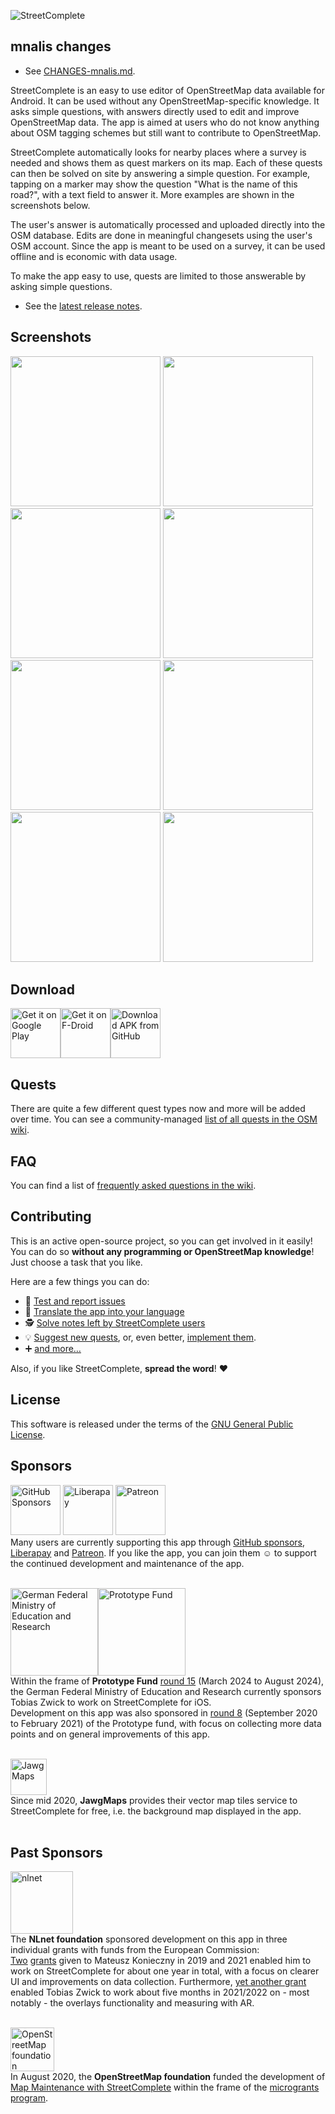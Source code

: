 ![StreetComplete](http://www.westnordost.de/streetcomplete/featureGraphic.png)

## mnalis changes
* See [CHANGES-mnalis.md](https://github.com/mnalis/StreetComplete/blob/mnalis-v38/CHANGES-mnalis.md).

StreetComplete is an easy to use editor of OpenStreetMap data available for Android. It can be used without any OpenStreetMap-specific knowledge. It asks simple questions, with answers directly used to edit and improve OpenStreetMap data. The app is aimed at users who do not know anything about OSM tagging schemes but still want to contribute to OpenStreetMap.

StreetComplete automatically looks for nearby places where a survey is needed and shows them as quest markers on its map. Each of these quests can then be solved on site by answering a simple question. For example, tapping on a marker may show the question "What is the name of this road?", with a text field to answer it.
More examples are shown in the screenshots below.

The user's answer is automatically processed and uploaded directly into the OSM database. Edits are done in meaningful changesets using the user's OSM account.
Since the app is meant to be used on a survey, it can be used offline and is
economic with data usage.

To make the app easy to use, quests are limited to those answerable by asking simple questions.

* See the [latest release notes](https://github.com/streetcomplete/StreetComplete/releases).

## Screenshots
<img src="metadata/en/images/phoneScreenshots/screenshot1.png" width="240"/> <img src="metadata/en/images/phoneScreenshots/screenshot2.png" width="240"/> <img src="metadata/en/images/phoneScreenshots/screenshot3.png" width="240"/> <img src="metadata/en/images/phoneScreenshots/screenshot4.png" width="240"/> <img src="metadata/en/images/phoneScreenshots/screenshot5.png" width="240"/> <img src="metadata/en/images/phoneScreenshots/screenshot6.png" width="240"/> <img src="metadata/en/images/phoneScreenshots/screenshot7.png" width="240"/> <img src="metadata/en/images/phoneScreenshots/screenshot8.png" width="240"/>

## Download

[<img src="https://play.google.com/intl/en_us/badges/images/generic/en_badge_web_generic.png" alt="Get it on Google Play" height="80">](https://play.google.com/store/apps/details?id=de.westnordost.streetcomplete)[<img src="https://fdroid.gitlab.io/artwork/badge/get-it-on.png" alt="Get it on F-Droid" height="80">](https://f-droid.org/packages/de.westnordost.streetcomplete/)[<img src="https://user-images.githubusercontent.com/663460/26973090-f8fdc986-4d14-11e7-995a-e7c5e79ed925.png" alt="Download APK from GitHub" height="80">](https://github.com/streetcomplete/StreetComplete/releases/latest)

## Quests

There are quite a few different quest types now and more will be added over time.
You can see a community-managed [list of all quests in the OSM wiki](https://wiki.openstreetmap.org/wiki/StreetComplete/Quests).

## FAQ

You can find a list of [frequently asked questions in the wiki](https://wiki.openstreetmap.org/wiki/StreetComplete/FAQ).

## Contributing

This is an active open-source project, so you can get involved in it easily!
You can do so **without any programming or OpenStreetMap knowledge**! Just choose a task that you like.

Here are a few things you can do:
* 🐛 [Test and report issues](CONTRIBUTING.md#testing-and-reporting-issues)
* 📃 [Translate the app into your language](CONTRIBUTING.md#translating-the-app)
* 🕵️ [Solve notes left by StreetComplete users](CONTRIBUTING.md#solving-notes)
* 💡 [Suggest new quests](CONTRIBUTING.md#suggesting-new-quests), or, even better, [implement them](CONTRIBUTING.md#developing-new-quests).
* ➕ [and more…](CONTRIBUTING.md)

Also, if you like StreetComplete, **spread the word**! ❤️

## License

This software is released under the terms of the [GNU General Public License](http://www.gnu.org/licenses/gpl-3.0.html).

## Sponsors

<a href="https://github.com/sponsors/westnordost"><picture><source media="(prefers-color-scheme: dark)" srcset=".github/images/logo_github_dark.svg"><img alt="GitHub Sponsors" width="80" src=".github/images/logo_github.svg"></picture></a> <a href="https://liberapay.com/westnordost"><img src=".github/images/logo_liberapay.svg" alt="Liberapay" width="80"/></a> <a href="https://www.patreon.com/westnordost"><picture><source media="(prefers-color-scheme: dark)" srcset=".github/images/logo_patreon_dark.svg"><img alt="Patreon" width="80" src=".github/images/logo_patreon.svg"></picture></a><br/>
Many users are currently supporting this app through <a href="https://github.com/sponsors/westnordost">GitHub sponsors</a>, <a href="https://liberapay.com/westnordost">Liberapay</a> and <a href="https://www.patreon.com/westnordost">Patreon</a>. If you like the app, you can join them ☺️ to support the continued development and maintenance of the app.<br/>
<br/>

<a href="https://bmbf.de/"><img src=".github/images/logo_bmbf.png" alt="German Federal Ministry of Education and Research" height="140"/></a><a href="https://prototypefund.de/"><img src=".github/images/logo_prototypefund.svg" alt="Prototype Fund" height="140"/></a><br/>
Within the frame of **Prototype Fund** <a href="https://prototypefund.de/en/project/streetcomplete-for-ios/">round 15</a> (March 2024 to August 2024), the German Federal Ministry of Education and Research currently sponsors Tobias Zwick to work on StreetComplete for iOS.<br/>
Development on this app was also sponsored in <a href="https://prototypefund.de/en/project/streetcomplete/">round 8</a> (September 2020 to February 2021) of the Prototype fund, with focus on collecting more data points and on general improvements of this app.<br/>
<br/>

<a href="https://www.jawg.io"><img src=".github/images/logo_jawgmaps.png" alt="JawgMaps" height="58"/></a><br>
Since mid 2020, **JawgMaps** provides their vector map tiles service to StreetComplete for free, i.e. the background map displayed in the app.<br/>
<br/>

## Past Sponsors

<a href="https://nlnet.nl/discovery/"><img src=".github/images/logo_nlnet.svg" alt="nlnet" height="100"/></a><br/>
The **NLnet foundation** sponsored development on this app in three individual grants with funds from the European Commission:<br/>
<a href="https://www.openstreetmap.org/user/Mateusz%20Konieczny/diary/368849">Two</a> <a href="https://www.openstreetmap.org/user/Mateusz%20Konieczny/diary/397825">grants</a> given to Mateusz Konieczny in 2019 and 2021 enabled him to work on StreetComplete for about one year in total, with a focus on clearer UI and improvements on data collection.
Furthermore, <a href="https://nlnet.nl/project/StreetComplete-Together/">yet another grant</a> enabled Tobias Zwick to work about five months in 2021/2022 on - most notably - the overlays functionality and measuring with AR.<br/>
<br/>

<a href="https://osmfoundation.org/"><img src=".github/images/logo_osmf.png" alt="OpenStreetMap foundation" height="70"/></a><br/>
In August 2020, the **OpenStreetMap foundation** funded the development of <a href="https://wiki.openstreetmap.org/wiki/Microgrants/Microgrants_2020/Proposal/Map_Maintenance_with_StreetComplete">Map Maintenance with StreetComplete</a> within the frame of the <a href="https://blog.openstreetmap.org/2020/07/01/osmf-microgrants-program-congratulations-to-selected-projects/">microgrants program</a>.<br/>
